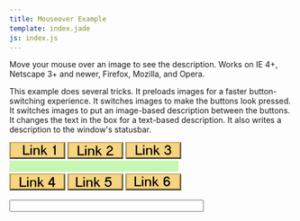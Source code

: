 ```yaml
---
title: Mouseover Example
template: index.jade
js: index.js
---
```


Move your mouse over an image to see the description.  Works on IE 4+, Netscape 3+ and newer, Firefox, Mozilla, and Opera.

This example does several tricks.  It preloads images for a faster button-switching experience.  It switches images to make the buttons look pressed.  It switches images to put an image-based description between the buttons.  It changes the text in the box for a text-based description.  It also writes a description to the window's statusbar.

<P><a href="#" onmouseover="description(1)" onmouseout="description(0)"><IMG SRC="link1.gif" WIDTH="99" HEIGHT="30" BORDER="0" NAME="Img1"></a> <a href="#" onmouseover="description(2)" onmouseout="description(0)"><IMG SRC="link2.gif" WIDTH="99" HEIGHT="30" BORDER="0" NAME="Img2"></a> <a href="#" onmouseover="description(3)" onmouseout="description(0)"><IMG SRC="link3.gif" WIDTH="99" HEIGHT="30" BORDER="0" NAME="Img3"></a><br>
<IMG SRC="blank.gif" WIDTH="300" HEIGHT="20" BORDER="0" NAME="ImgDesc"><BR> <a href="#" onmouseover="description(4)" onmouseout="description(0)"><IMG SRC="link4.gif" WIDTH="99" HEIGHT="30" BORDER="0" NAME="Img4"></a> <a href="#" onmouseover="description(5)" onmouseout="description(0)"><IMG SRC="link5.gif" WIDTH="99" HEIGHT="30" BORDER="0" NAME="Img5"></a> <a href="#" onmouseover="description(6)" onmouseout="description(0)"><IMG SRC="link6.gif" WIDTH="99" HEIGHT="30" BORDER="0" NAME="Img6"></a></p>
<FORM NAME="Form1">
<P><INPUT TYPE="text" SIZE="40" NAME="Text1"></P>
</form>
